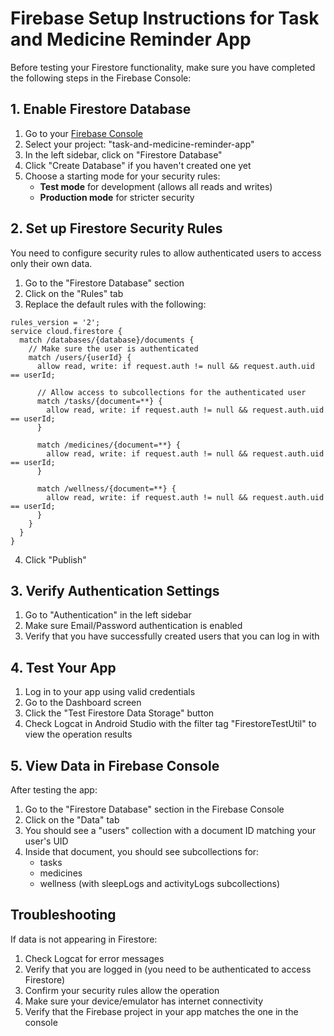 # Firebase Setup Instructions for Task and Medicine Reminder App

Before testing your Firestore functionality, make sure you have completed the following steps in the Firebase Console:

## 1. Enable Firestore Database

1. Go to your [Firebase Console](https://console.firebase.google.com/)
2. Select your project: "task-and-medicine-reminder-app"
3. In the left sidebar, click on "Firestore Database"
4. Click "Create Database" if you haven't created one yet
5. Choose a starting mode for your security rules:
   - **Test mode** for development (allows all reads and writes)
   - **Production mode** for stricter security

## 2. Set up Firestore Security Rules

You need to configure security rules to allow authenticated users to access only their own data.

1. Go to the "Firestore Database" section
2. Click on the "Rules" tab
3. Replace the default rules with the following:

```
rules_version = '2';
service cloud.firestore {
  match /databases/{database}/documents {
    // Make sure the user is authenticated
    match /users/{userId} {
      allow read, write: if request.auth != null && request.auth.uid == userId;
      
      // Allow access to subcollections for the authenticated user
      match /tasks/{document=**} {
        allow read, write: if request.auth != null && request.auth.uid == userId;
      }
      
      match /medicines/{document=**} {
        allow read, write: if request.auth != null && request.auth.uid == userId;
      }
      
      match /wellness/{document=**} {
        allow read, write: if request.auth != null && request.auth.uid == userId;
      }
    }
  }
}
```

4. Click "Publish"

## 3. Verify Authentication Settings

1. Go to "Authentication" in the left sidebar
2. Make sure Email/Password authentication is enabled
3. Verify that you have successfully created users that you can log in with

## 4. Test Your App

1. Log in to your app using valid credentials
2. Go to the Dashboard screen
3. Click the "Test Firestore Data Storage" button
4. Check Logcat in Android Studio with the filter tag "FirestoreTestUtil" to view the operation results

## 5. View Data in Firebase Console

After testing the app:

1. Go to the "Firestore Database" section in the Firebase Console
2. Click on the "Data" tab
3. You should see a "users" collection with a document ID matching your user's UID
4. Inside that document, you should see subcollections for:
   - tasks
   - medicines
   - wellness (with sleepLogs and activityLogs subcollections)

## Troubleshooting

If data is not appearing in Firestore:

1. Check Logcat for error messages
2. Verify that you are logged in (you need to be authenticated to access Firestore)
3. Confirm your security rules allow the operation
4. Make sure your device/emulator has internet connectivity
5. Verify that the Firebase project in your app matches the one in the console 